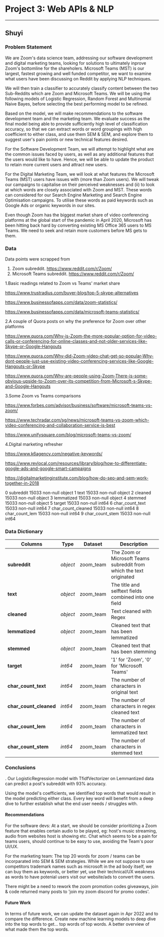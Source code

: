 # Project 3: Web APIs & NLP

--- 
#### 
Shuyi 
---

### Problem Statement


We are Zoom's data science team, addressing our software development and digital marketing teams, looking for solutions to ultimately inprove Zoom's bottomline for the shareholers. Microsoft Teams (MST) is our largest, fastest growing and well funded competitor, we want to examine what users have been discussing on Reddit by applying NLP techniques. 

We will then train a classifier to accurately classify content between the two Sub-Reddits which are Zoom and Microsoft Teams. We will be using the following models of Logistic Regression, Random Forest and Multinomial Naive Bayes, before selecting the best performing model to be refined.

Based on the model, we will make recommendations to the software development team and the marketing team. We evaluate success as the final model being able to provide sufficiently high level of classification accuracy, so that we can extract words or word groupings with high coefficient to either class, and use them SEM & SEM, and explore them to suggest user's pain points or new technical features desired.

For the Software Development Team, we will attempt to highlight what are the common issues faced by users, as well as any additional features that the users would like to have. Hence, we will be able to update the product to retain more current users and attract new users.

For the Digital Marketing Team, we will look at what features the Microsoft Teams (MST) users have issues with (more than Zoom users). We will tweak our campaigns to capitalise on their perceived weaknesses and (ii) to look at which words are closely associated with Zoom and MST. These words can considered for our Search Engine Marketing and Search Engine Optimisation campaigns. To utilise these words as paid keywords such as Google Ads or organic keywords in our sites.

Even though Zoom has the biggest market share of video conferencing platforms at the global start of the pandemic in April 2020, Microsoft has been hitting back hard by converting existing MS Office 365 users to MS Teams. We need to seek and retain more customers before MS gets to them.

### Data

Data points were scrapped from 
1. Zoom subreddit. https://www.reddit.com/r/Zoom/
2. Microsoft Teams subreddit. https://www.reddit.com/r/Zoom/

1.Basic readings related to Zoom vs Teams' market share 

https://www.trustradius.com/buyer-blog/top-5-skype-alternatives

https://www.businessofapps.com/data/zoom-statistics/

https://www.businessofapps.com/data/microsoft-teams-statistics/
    
2.A couple of Quora posts on why the preference for Zoom over other platforms 

https://www.quora.com/Why-is-Zoom-the-more-popular-option-for-video-calls-or-conferencing-for-online-classes-and-not-older-services-like-Skype-or-Google-Hangouts

https://www.quora.com/Why-did-Zoom-video-chat-get-so-popular-Why-dont-people-just-use-existing-video-conferencing-services-like-Google-Hangouts-or-Skype

https://www.quora.com/Why-are-people-using-Zoom-There-is-some-obvious-upside-to-Zoom-over-its-competition-from-Microsoft-s-Skype-and-Google-Hangouts

3.Some Zoom vs Teams comparisons

https://www.forbes.com/advisor/business/software/microsoft-teams-vs-zoom/

https://www.techradar.com/sg/news/microsoft-teams-vs-zoom-which-video-conferencing-and-collaboration-service-is-best

https://www.unifysquare.com/blog/microsoft-teams-vs-zoom/

4.Digital marketing refresher

https://www.k6agency.com/negative-keywords/

https://www.revlocal.com/resources/library/blog/how-to-differentiate-google-ads-and-google-smart-campaigns

https://digitalmarketinginstitute.com/blog/how-do-seo-and-sem-work-together-in-2018


 0   subreddit           15033 non-null  object
 1   text                15033 non-null  object
 2   cleaned             15033 non-null  object
 3   lemmatized          15033 non-null  object
 4   stemmed             15033 non-null  object
 5   target              15033 non-null  int64 
 6   char_count_text     15033 non-null  int64 
 7   char_count_cleaned  15033 non-null  int64 
 8   char_count_lem      15033 non-null  int64 
 9   char_count_stem     15033 non-null  int64 




### Data Dictionary
|Columns|Type|Dataset|Description|
|---|---|---|---|
|**subreddit**|*object*|zoom_team|The Zoom or Microsoft Teams subreddit from which the text originated| 
|**text**|*object*|zoom_team|The title and selftext fields combined into one field|
|**cleaned**|*object*|zoom_team|Text cleaned with Regex| 
|**lemmatized**|*object*|zoom_team|Cleaned text that has been lemmatized|
|**stemmed**|*object*|zoom_team|Cleaned text that has been stemming| 
|**target**|*int64*|zoom_team|'1' for 'Zoom', '0' for 'Microsoft Teams'| 
|**char_count_text**|*int64*|zoom_team|The number of characters in original text|
|**char_count_cleaned**|*int64*|zoom_team|The number of characters in regex cleaned text|
|**char_count_lem**|*int64*|zoom_team|The number of characters in lemmatized text| 
|**char_count_stem**|*int64*|zoom_team|The number of characters in stemmed text| 


### Conclusions
.
Our LogisticRegression model with TfidfVectorizer on Lemmantized data can predict a post's subreddit with 93% accuracy. 

Using the model's coefficients, we identified top words that would result in the model predicting either class.
Every key word will benefit from a deep dive to further establish what the end user needs / struggles with. 

#### Recommendations
For the software devs: At a start, we should be consider prioritizing a Zoom feature that enables certain audio to be played, eg: host's music streaming, audio from websites host is showing etc. Chat which seems to be a pain for teams users, should continue to be easy to use, avoiding the Team's poor UI/UX. 

For the marketing team: The top 20 words for zoom / teams can be incorparated into SEM & SEM strategies. While we are not suppose to use competitors trademark names such as microsoft in the ad body itself, we can buy them as keywords, or better yet, use their technical/UX weakness as words to have potenial users visit our website/ads to convert the users. 

There might be a need to rework the zoom promotion codes giveaways, join & code returned many posts to 'join my zoom discord for promo codes'.

#### Future Work
In terms of future work, we can update the dataset again in Apr 2022 and to compare the difference. 
Create new machine learning models to deep dive into the top words to get... top words of top words. A better overview of what made them the top words.